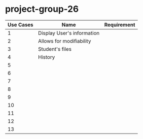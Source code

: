 # project-group-26

| Use Cases | Name  | Requirement  |
| ------- | --- | --- |
| 1 | Display User's information |  |
| 2 | Allows for modifiability
| 3 | Student's files
| 4 | History 
| 5 |
| 6 |
| 7 |
| 8 |
| 9 |
| 10 |
| 11 |
| 12 |
| 13 |
